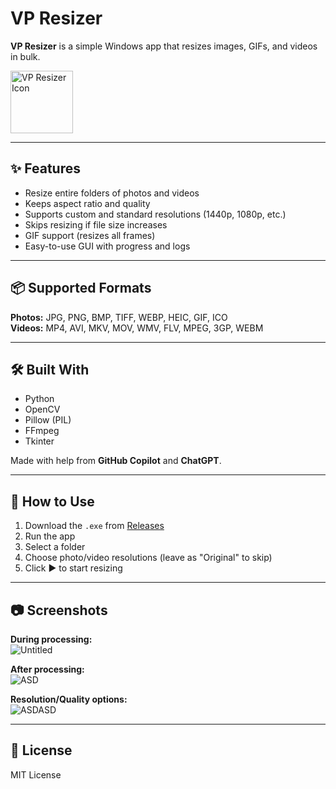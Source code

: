# VP Resizer

**VP Resizer** is a simple Windows app that resizes images, GIFs, and videos in bulk.

<img src="https://github.com/user-attachments/assets/efe39ca0-f22b-438c-8564-34c5dc7af6e4/resize_app_icon.png" alt="VP Resizer Icon" width="100"/>

---

## ✨ Features

- Resize entire folders of photos and videos
- Keeps aspect ratio and quality
- Supports custom and standard resolutions (1440p, 1080p, etc.)
- Skips resizing if file size increases
- GIF support (resizes all frames)
- Easy-to-use GUI with progress and logs

---

## 📦 Supported Formats

**Photos:** JPG, PNG, BMP, TIFF, WEBP, HEIC, GIF, ICO  
**Videos:** MP4, AVI, MKV, MOV, WMV, FLV, MPEG, 3GP, WEBM

---

## 🛠 Built With

- Python
- OpenCV
- Pillow (PIL)
- FFmpeg
- Tkinter

Made with help from **GitHub Copilot** and **ChatGPT**.

---

## 🚀 How to Use

1. Download the `.exe` from [Releases](https://github.com/yourusername/vp-resizer/releases)
2. Run the app
3. Select a folder
4. Choose photo/video resolutions (leave as "Original" to skip)
5. Click ▶ to start resizing

---

## 📷 Screenshots

**During processing:**  
![Untitled](https://github.com/user-attachments/assets/e03ab0a6-d2c0-4952-ad4f-f1e2cd28a7fa)

**After processing:**  
![ASD](https://github.com/user-attachments/assets/cf7d117c-4f21-4a24-b60d-9a7d33fc02fb)

**Resolution/Quality options:**  
![ASDASD](https://github.com/user-attachments/assets/b365f78d-4e50-4da5-91e3-dd801de962f3)

---

## 📄 License

MIT License
